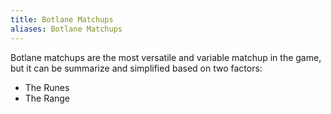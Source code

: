 ```yaml
---
title: Botlane Matchups
aliases: Botlane Matchups
---
```


Botlane matchups are the most versatile and variable matchup in the game, but it can be summarize and simplified based on two factors:
- The Runes
- The Range